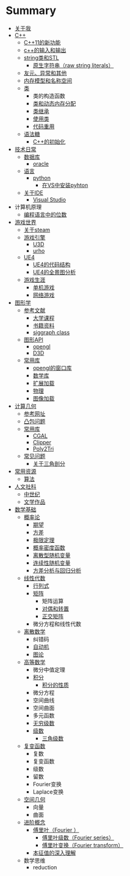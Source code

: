 # Summary

* [关于我](README.md)
* [C++](chapter1/yu-yan/c++.md)
  * [C++11的新功能](chapter1/yu-yan/c++/c++11de-xin-gong-neng.md)
  * [c++的输入和输出](chapter1/yu-yan/c++/cde-shu-ru-he-shu-chu.md)
  * [string类和STL](chapter1/yu-yan/c++/stringlei-he-stl.md)
    * [原生字符串（raw string literals）](chapter1/yu-yan/c++/stringlei-he-stl/yuan-sheng-zi-fu-chuan.md)
  * [友元、异常和其他](chapter1/yu-yan/c++/you-yuan-3001-yi-chang-he-qi-ta.md)
  * [内存模型和名称空间](chapter1/yu-yan/c++/nei-cun-mo-xing-he-ming-cheng-kong-jian.md)
  * [类](chapter1/yu-yan/c++/lei.md)
    * 类的构造函数
    * [类和动态内存分配](chapter1/yu-yan/c++/lei-he-dong-tai-nei-cun-fen-pei.md)
    * [类继承](chapter1/yu-yan/c++/lei-ji-cheng.md)
    * [使用类](chapter1/yu-yan/c++/shi-yong-lei.md)
    * [代码重用](chapter1/yu-yan/c++/dai-ma-zhong-yong.md)
  * [语法糖](chapter1/yu-yan/c++/yu-fa-tang.md)
    * [C++的初始化](chapter1/yu-yan/c++/yu-fa-tang/cde-chu-shi-hua.md)
* [技术日常](chapter1/README.md)
  * [数据库](chapter1/shu-ju-ku/README.md)
    * [oracle](chapter1/shu-ju-ku/oracle.md)
  * [语言](chapter1/yu-yan/README.md)
    * [python](chapter1/yu-yan/python/README.md)
      * [在VS中安装pyhton](chapter1/yu-yan/python/zai-vs-zhong-an-zhuang-pyhton.md)
  * [关于IDE](chapter1/guan-yu-ide/README.md)
    * [Visual Studio](chapter1/guan-yu-ide/visual-studio.md)
* 计算机原理
  * [编程语言中的位数](chapter1/yu-yan/python/bian-cheng-yu-yan-zhong-de-wei-shu.md)
* [游戏世界](you-xi-shi-jie/README.md)
  * [关于steam](you-xi-shi-jie/guan-yu-steam.md)
  * [游戏引擎](you-xi-shi-jie/you-xi-yin-qing/README.md)
    * [U3D](you-xi-shi-jie/you-xi-yin-qing/u3d.md)
    * [urho](you-xi-shi-jie/you-xi-yin-qing/yin-qing-fen-xi.md)
  * [UE4](you-xi-shi-jie/you-xi-yin-qing/ue4/README.md)
    * [UE4的代码结构](you-xi-shi-jie/you-xi-yin-qing/ue4/ue4de-dai-ma-jie-gou.md)
    * [UE4的全景图分析](you-xi-shi-jie/you-xi-yin-qing/ue4/ue4-de-quan-jing-tu-fen-xi.md)
  * [游戏生涯](you-xi-shi-jie/you-xi-sheng-ya/README.md)
    * [单机游戏](you-xi-shi-jie/you-xi-sheng-ya/dan-ji-you-xi.md)
    * [网络游戏](you-xi-shi-jie/you-xi-sheng-ya/wang-luo-you-xi.md)
* [图形学](tu-xing-xue/README.md)
  * [参考文献](tu-xing-xue/can-kao-wen-xian/README.md)
    * [大学课程](tu-xing-xue/can-kao-wen-xian/ke-cheng.md)
    * [书籍资料](tu-xing-xue/can-kao-wen-xian/shu-ji-zi-liao.md)
    * [siggraph class](tu-xing-xue/can-kao-wen-xian/siggraph-class.md)
  * [图形API](tu-xing-xue/tu-xing-api/README.md)
    * [opengl](tu-xing-xue/tu-xing-api/opengl.md)
    * [D3D](tu-xing-xue/tu-xing-api/d3d.md)
  * [常用库](tu-xing-xue/can-kao-wen-xian/chang-yong-ku.md)
    * [opengl的窗口库](tu-xing-xue/can-kao-wen-xian/chang-yong-ku/glfw.md)
    * [数学库](tu-xing-xue/can-kao-wen-xian/chang-yong-ku/shu-xue-ku.md)
    * [扩展加载](tu-xing-xue/can-kao-wen-xian/chang-yong-ku/kuo-zhan-jia-zai.md)
    * [物理](tu-xing-xue/can-kao-wen-xian/chang-yong-ku/wu-li.md)
    * [图像加载](tu-xing-xue/can-kao-wen-xian/chang-yong-ku/tu-xiang-jia-zai.md)
* [计算几何](ji-suan-ji-he/README.md)
  * [参考网址](ji-suan-ji-he/can-kao-wang-zhi.md)
  * [凸包问题](ji-suan-ji-he/tu-bao-wen-ti.md)
  * [常用库](ji-suan-ji-he/chang-yong-ku/README.md)
    * [CGAL](ji-suan-ji-he/chang-yong-ku/cgal.md)
    * [Clipper](ji-suan-ji-he/chang-yong-ku/clipper.md)
    * [Poly2Tri](ji-suan-ji-he/chang-yong-ku/poly2tri.md)
  * [常见问题](ji-suan-ji-he/chang-jian-wen-ti/README.md)
    * [关于三角剖分](ji-suan-ji-he/chang-jian-wen-ti/guan-yu-san-jiao-pou-fen.md)
* [常用资源](chang-yong-zi-yuan.md)
  * [算法](chang-yong-zi-yuan/suan-fa.md)
* [人文社科](ren-lei-xue.md)
  * [中世纪](ren-lei-xue/zhong-shi-ji.md)
  * [文学作品](wen-xue-zuo-pin.md)
* [数学基础](shu-xue-ji-chu.md)
  * [概率论](shu-xue-ji-chu/gai-lv-lun.md)
    * [期望](shu-xue-ji-chu/gai-lv-lun/qi-wang.md)
    * [方差](shu-xue-ji-chu/gai-lv-lun/fang-cha.md)
    * [极限定理](shu-xue-ji-chu/gai-lv-lun/ji-xian-ding-li.md)
    * [概率密度函数](shu-xue-ji-chu/gai-lv-lun/gai-lv-mi-du-han-shu.md)
    * [离散型随机变量](shu-xue-ji-chu/gai-lv-lun/li-san-xing-sui-ji-bian-liang.md)
    * [连续性随机变量](shu-xue-ji-chu/gai-lv-lun/lian-xu-xing-sui-ji-bian-liang.md)
    * [方差分析与回归分析](shu-xue-ji-chu/gai-lv-lun/fang-cha-fen-xi-yu-hui-gui-fen-xi.md)
  * [线性代数](ji-suan-ji-he/xian-xing-dai-shu.md)
    * [行列式](ji-suan-ji-he/xian-xing-dai-shu/xing-lie-shi.md)
    * [矩阵](ji-suan-ji-he/xian-xing-dai-shu/ju-zhen.md)
      * 矩阵运算
      * [对偶和转置](ji-suan-ji-he/xian-xing-dai-shu/dui-ou-he-zhuan-zhi.md)
      * [正交矩阵](ji-suan-ji-he/xian-xing-dai-shu/zheng-jiao-ju-zhen.md)
    * 微分方程和线性代数
  * [离散数学](ji-suan-ji-he/li-san-shu-xue.md)
    * 纠错码
    * [自动机](ji-suan-ji-he/li-san-shu-xue/zi-dong-ji.md)
    * [图论](ji-suan-ji-he/li-san-shu-xue/tu-lun.md)
  * [高等数学](shu-xue-ji-chu/gao-deng-shu-xue.md)
    * 微分中值定理
    * [积分](shu-xue-ji-chu/gao-deng-shu-xue/ji-fen.md)
      * [积分的性质](shu-xue-ji-chu/gao-deng-shu-xue/ji-fen/ji-fen-de-xing-zhi.md)
    * 微分方程
    * 空间曲线
    * 空间曲面
    * 多元函数
    * [无穷级数](shu-xue-ji-chu/gao-deng-shu-xue/wu-qiong-ji-shu.md)
    * [级数](shu-xue-ji-chu/gao-deng-shu-xue/ji-shu.md)
      * [三角级数](shu-xue-ji-chu/gao-deng-shu-xue/ji-shu/san-jiao-ji-shu.md)
  * [复变函数](shu-xue-ji-chu/fu-bian-han-shu.md)
    * 复数
    * 复变函数
    * 级数
    * 留数
    * Fourier变换
    * Laplace变换
  * [空间几何](shu-xue-ji-chu/kong-jian-ji-he.md)
    * 向量
    * 曲面
  * [进阶概念](shu-xue-ji-chu/jin-jie-gai-nian.md)
    * [傅里叶（Fourier ）](shu-xue-ji-chu/fu-li-xie.md)
      * [傅里叶级数（Fourier series）](shu-xue-ji-chu/fu-li-xie/fu-li-xie-ji-shu.md)
      * [傅里叶变换（Fourier transform）](shu-xue-ji-chu/fu-li-xie/fu-li-xie-bian-huan.md)
    * [本征值的深入理解](shu-xue-ji-chu/ben-zheng-zhi-de-shen-ru-li-jie.md)
  * 数学思维
    * reduction

